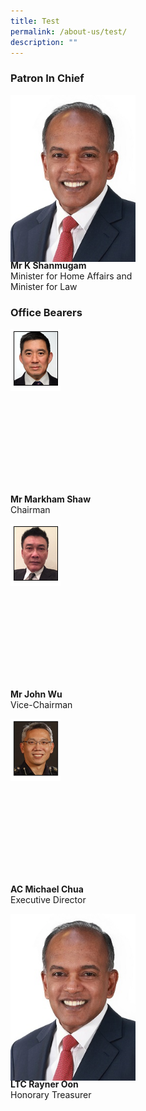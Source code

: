 ```yaml
---
title: Test
permalink: /about-us/test/
description: ""
---
```

<style>
  .img-gallery {
  width: 200px;
  height: 250px;
  }
  .img-gallery img {
  max-width: 100%;
  }
</style>

### **Patron In Chief**
<div class="img-gallery">
  <img alt="Mr K Shanmugam" title="Mr K Shanmugam" src="/images/min%20k%20shanmugam.jpeg">
</div>
 <p><strong>Mr K Shanmugam</strong>
  <br>Minister for Home Affairs and
	<br>Minister for Law</p>
	
### **Office Bearers**
<div class="img-gallery">
  <img alt="Mr Markham Shaw" title="Mr Markham Shaw" src="/images/mr%20markham%20shaw.png">
</div>
<p><strong>Mr Markham Shaw</strong>
  <br>Chairman</p>
	
<div class="img-gallery">
  <img alt="Mr John Wu" title="Mr John Wu" src="/images/mr%20john%20wu.png">
</div>
<p><strong>Mr John Wu</strong>
  <br>Vice-Chairman</p>

<div class="img-gallery">
  <img alt="AC Michael Chua" title="AC Michael Chua" src="/images/ac%20michael%20chua.png">
</div>
<p><strong>AC Michael Chua</strong>
  <br>Executive Director</p>

<div class="img-gallery">
  <img alt="Mr K Shanmugam" title="Mr K Shanmugam" src="/images/min%20k%20shanmugam.jpeg">
</div>
<p><strong>LTC Rayner Oon</strong>
  <br>Honorary Treasurer</p>